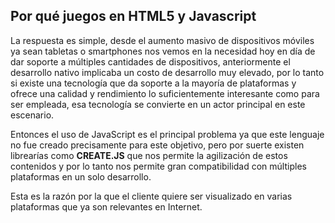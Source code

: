 ## Por qué juegos en HTML5 y Javascript


La respuesta es simple, desde el aumento masivo de dispositivos móviles ya sean tabletas o smartphones nos vemos en la necesidad hoy en día de dar soporte a múltiples cantidades de dispositivos, anteriormente el desarrollo nativo implicaba un costo de desarrollo muy elevado, por lo tanto si existe una tecnología que da soporte a la mayoría de plataformas y ofrece una calidad y rendimiento lo suficientemente interesante como para ser empleada, esa tecnología se convierte en un actor principal en este escenario.

Entonces el uso de JavaScript es el principal problema ya que este lenguaje no fue creado precisamente para este objetivo, pero por suerte existen librearías como **CREATE.JS** que nos permite la agilización de estos contenidos y por lo tanto nos permite gran compatibilidad con múltiples plataformas en un solo desarrollo.

Esta es la razón por la que el cliente quiere ser visualizado en varias plataformas que ya son relevantes en Internet.


